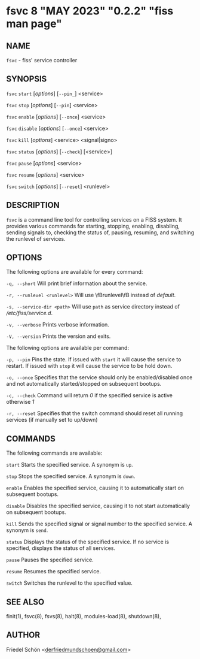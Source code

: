 # fsvc 8 "MAY 2023" "0.2.2" "fiss man page"

## NAME

`fsvc` - fiss' service controller

## SYNOPSIS

`fsvc` `start` \[_options_] \[`--pin_`] \<service>

`fsvc` `stop` \[_options_] \[`--pin`] \<service>

`fsvc` `enable` \[_options_] \[`--once`] \<service>

`fsvc` `disable` \[_options_] \[`--once`] \<service>

`fsvc` `kill` \[_options_] \<service> \<signal|signo>

`fsvc` `status` \[_options_] \[`--check`] \[\<service>]

`fsvc` `pause` \[_options_] \<service>

`fsvc` `resume` \[_options_] \<service>

`fsvc` `switch` \[_options_] \[`--reset`] \<runlevel>

## DESCRIPTION

`fsvc` is a command line tool for controlling services on a FISS system. It provides various commands for starting, stopping, enabling, disabling, sending signals to, checking the status of, pausing, resuming, and switching the runlevel of services.

## OPTIONS

The following options are available for every command:

`-q, --short`
Will print brief information about the service.

`-r, --runlevel <runlevel>`
Will use \fBrunlevel\fB instead of _default_.

`-s, --service-dir <path>`
Will use `path` as service directory instead of _/etc/fiss/service.d_.

`-v, --verbose`
Prints verbose information.

`-V, --version`
Prints the version and exits.

The following options are available per command:

`-p, --pin`
Pins the state. If issued with `start` it will cause the service to restart.
If issued with `stop` it will cause the service to be hold down.

`-o, --once`
Specifies that the service should only be enabled/disabled once and not automatically started/stopped on subsequent bootups.

`-c, --check`
Command will return _0_ if the specified service is active otherwise _1_

`-r, --reset`
Specifies that the switch command should reset all running services (if manually set to up/down)

## COMMANDS

The following commands are available:

`start`
Starts the specified service. A synonym is `up`.

`stop`
Stops the specified service. A synonym is `down`.

`enable`
Enables the specified service, causing it to automatically start on subsequent bootups.

`disable`
Disables the specified service, causing it to not start automatically on subsequent bootups.

`kill`
Sends the specified signal or signal number to the specified service. A synonym is `send`.

`status`
Displays the status of the specified service. If no service is specified, displays the status of all services.

`pause`
Pauses the specified service.

`resume`
Resumes the specified service.

`switch`
Switches the runlevel to the specified value.

## SEE ALSO

finit(1), fsvc(8), fsvs(8), halt(8), modules-load(8), shutdown(8),

## AUTHOR

Friedel Schön \<derfriedmundschoen@gmail.com>
